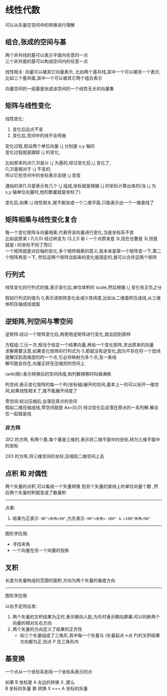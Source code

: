 # 线性代数

可以从矢量在空间中的转换进行理解

## 组合,张成的空间与基

两个非共线的基可以表示平面内任意的一点  
三个非共面的基可以构成空间内的任意一点

线性相关: 向量可以被其它向量表示,
比如两个基共线,其中一个可以被另一个表示,
比如三个基共面,其中一个可以被其它两个组合表示

向量空间的一组基是张成该空间的一个线性无关的向量集

## 矩阵与线性变化

线性变化:

1. 变化后远点不变
2. 变化后,空间中的线不会弯曲

变化过程,假设两个单位向量 i,j 分别是 x,y 轴的  
变化过程就是跟踪 i,j 的变化,

比如原本的点(1,3)是以 i,j 为基的,经过变化后,i,j 变化了,  
(1,3)是相对于 i,j 不变的,  
所以它在空间中的坐标表示会随 i,j 改变

通俗的讲(1,3)是表示有几个 i,j 组成,坐标就是根据 i,j 的坐标计算出来的(当 i,j 为 x,y 轴单位向量时,他的数量就是坐标了)

变化后,如果 i,j 线性相关,就不能张成一个二维平面,只能表示出一个一维直线了

## 矩阵相乘与线性变化复合

每一个变化矩阵与向量相乘,代表将该向量进行变化,当是坐标系不变  
比如说原来 i (1,0,0) 经过转变为 (3,2,1) 新 i 一个点原来是 3i,现在也要是 3i,但是就是 i 的坐标不同了而已  
一个矩阵就是对应轴的变化,多个矩阵相乘的意义,我本来是第一个矩阵变一下,第二个矩阵再变一下,
然后这两个矩阵合起来的变化是固定的,就可以合并这两个矩阵

## 行列式

线性变化的行列式的值,表示变化后,单位体积的 scale,然后根据 i,j 变化有正负之分

假如行列式的值为 0,表示该矩阵变化会减少其纬度,比如从二维面积压成线,从三维体积压缩成线或面

## 逆矩阵,列空间与零空间

逆矩阵:经过一个矩阵变化后,再使用逆矩阵进行变化,就会回到原样

方程组:三元一次,相当于给定一个结果向量,再给一个变化矩阵,求出原来的向量  
求解需要注意,如果变化矩阵的行列式为 0,那就没有逆变化,因为不存在将一个低纬度解压到高维度的的一个点,它必将映射为多个点,及一条线  
解可能会存在,向量正好在压缩完的空间上

rank(秩):表示转换后的空间纬度,和列数相等时叫做满秩

列空间:表示变化矩阵的每一个列(坐标轴)展开的空间,基本上一列可以张开一维空间,如果线性相关了,就不能展开纬度了

零空间:经过压缩后,会落在原点的空间  
假如二维压缩成线,零空间就是 Ax=[0,0] 经过变化后会落在原点的一系列解,解合在一起就是线

### 非方阵

3X2 的方阵, 有两个基,每个基是三维的,表示将二维平面中的坐标,转为三维平面中的坐标

2X3 的方阵,将三维空间的坐标,压缩到二维空间上去

## 点积 和 对偶性

两个矢量的点积,可以看成一个矢量转换 到另个矢量的直线上的单位向量个数 ,然后两个矢量的积就变成了数量积

---

点乘:

1. 结果为正表示`-90°<夹角<90°`,为负表示`-90°>夹角>-180° & >180°夹角>90°`

---

图形学应用:

- 寻找夹角
- 一个向量在另一个向量的投影

## 叉积

长度为矢量构成的范围的面积,方向为两个矢量的垂直方向

---

图形学应用

以右手定则出发:

1. 两个矢量的叉积结果为正时,表示朝向人脸,为负时表示朝向屏幕;可以判断两个向量的相对左右方向
2. 两个矢量的方向定义了结果的正负性
   - 如三个矢量组成了三角形,其中每一个矢量与 (矢量起点->点 P)的叉积结果方向都为正,则点 P 在三角形内

## 基变换

一个点从一个坐标系到另一个坐标系表示的点

如果 B 坐标是 A 左边的转换 X ,那么  
B 坐标的矢量 乘 转换 X === A 坐标的矢量
